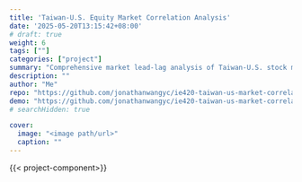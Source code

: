 ```yaml
---
title: 'Taiwan-U.S. Equity Market Correlation Analysis'
date: '2025-05-20T13:15:42+08:00'
# draft: true 
weight: 6
tags: [""]
categories: ["project"]
summary: "Comprehensive market lead-lag analysis of Taiwan-U.S. stock markets"
description: ""
author: "Me"
repo: "https://github.com/jonathanwangyc/ie420-taiwan-us-market-correlation-analysis"
demo: "https://github.com/jonathanwangyc/ie420-taiwan-us-market-correlation-analysis"
# searchHidden: true

cover:
  image: "<image path/url>"
  caption: ""
---
```

{{< project-component>}}
